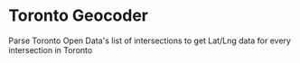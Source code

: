 # Toronto Geocoder

Parse Toronto Open Data's list of intersections to get Lat/Lng data for every intersection in Toronto